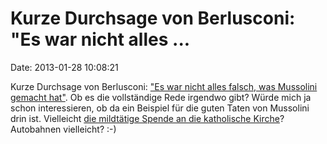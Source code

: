 Kurze Durchsage von Berlusconi: \"Es war nicht alles \...
=========================================================

Date: 2013-01-28 10:08:21

Kurze Durchsage von Berlusconi: [\"Es war nicht alles falsch, was
Mussolini gemacht hat\"](http://www.jungewelt.de/2013/01-28/013.php). Ob
es die vollständige Rede irgendwo gibt? Würde mich ja schon
interessieren, ob da ein Beispiel für die guten Taten von Mussolini drin
ist. Vielleicht [die mildtätige Spende an die katholische
Kirche](/?ts=ae003410)? Autobahnen vielleicht? :-)
